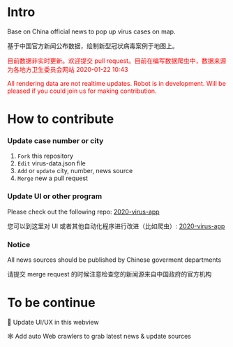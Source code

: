 Intro
========

Base on China official news to pop up virus cases on map. 

基于中国官方新闻公布数据，绘制新型冠状病毒案例于地图上。

<font color="red">目前数据非实时更新。欢迎提交 pull request。目前在编写数据爬虫中，数据来源为各地方卫生委员会网站 2020-01-22 10:43</font>

<font color="red">All rendering data are not realtime updates. Robot is in development. Will be pleased if you could join us for making contribution.</font>

How to contribute 
=============

### Update case number or city 

1. `Fork` this repository
2. `Edit` virus-data.json file 
3. `Add` or `update` city, number, news source 
4. `Merge` new a pull request  

### Update UI or other program 

Please check out the following repo: [2020-virus-app](https://github.com/lbj96347/2020-new-coronavirus-live-map)

您可以到这里对 UI 或者其他自动化程序进行改进（比如爬虫）: [2020-virus-app](https://github.com/lbj96347/2020-new-coronavirus-live-map)

### Notice 

All news sources should be published by Chinese goverment departments 

请提交 merge request 的时候注意检查您的新闻源来自中国政府的官方机构

To be continue
==============

📝 Update UI/UX in this webview 

🕸 Add auto Web crawlers to grab latest news & update sources
